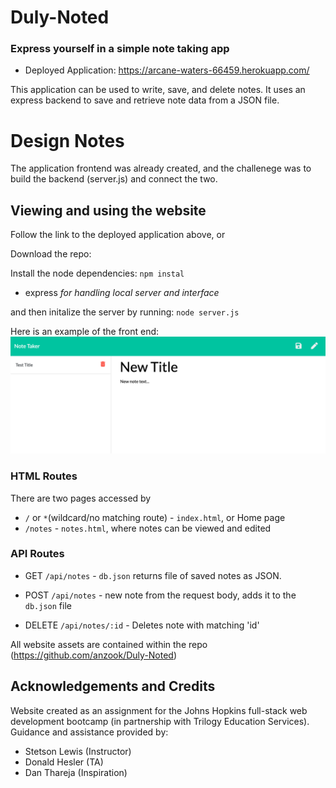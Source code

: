 # Duly-Noted
### Express yourself in a simple note taking app
* Deployed Application: https://arcane-waters-66459.herokuapp.com/

This application can be used to write, save, and delete notes. It uses an express backend to save and retrieve note data from a JSON file.

# Design Notes

The application frontend was already created, and the challenege was to build the backend (server.js) and connect the two.

## Viewing and using the website
Follow the link to the deployed application above, or 

Download the repo:

Install the node dependencies:
`npm instal`
* express _for handling local server and interface_

 and then initalize the server by running:
`node server.js`

Here is an example of the front end:
![Mainpage Screenshot Demo](/public/assets/images/Duly_noted_ex.png)

### HTML Routes
There are two pages accessed by
* `/` or `*`(wildcard/no matching route) - `index.html`, or Home page
* `/notes` - `notes.html`, where notes can be viewed and edited

### API Routes

  * GET `/api/notes` -  `db.json` returns file of saved notes as JSON.

  * POST `/api/notes` - new note from the request body, adds it to the `db.json` file

  * DELETE `/api/notes/:id` - Deletes note with matching 'id' 

All website assets are contained within the repo (https://github.com/anzook/Duly-Noted)


## Acknowledgements and Credits

Website created as an assignment for the Johns Hopkins full-stack web development bootcamp (in partnership with Trilogy Education Services).
Guidance and assistance provided by:
* Stetson Lewis (Instructor)
* Donald Hesler (TA)
* Dan Thareja (Inspiration)

